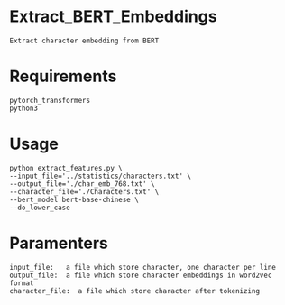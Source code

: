 # Extract_BERT_Embeddings
    Extract character embedding from BERT
# Requirements
    pytorch_transformers
    python3
# Usage
    python extract_features.py \
    --input_file='../statistics/characters.txt' \
    --output_file='./char_emb_768.txt' \
    --character_file='./Characters.txt' \
    --bert_model bert-base-chinese \
    --do_lower_case 
# Paramenters
    input_file:   a file which store character, one character per line 
    output_file:  a file which store character embeddings in word2vec format
    character_file:  a file which store character after tokenizing
